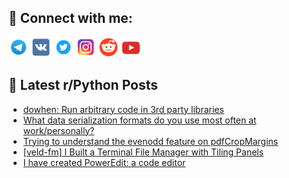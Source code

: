 ## 🔎 Connect with me:
[<img src="https://github.com/bullbesh/bullbesh/blob/main/images/Telegram.png" width="32" height="32" />](https://t.me/bullbesh)
[<img src="https://github.com/bullbesh/bullbesh/blob/main/images/VK.png" width="32" height="32" />](https://vk.com/bullbesh)
[<img src="https://github.com/bullbesh/bullbesh/blob/main/images/Twitter.png" width="32" height="32" />](https://twitter.com/bullbesh1)
[<img src="https://github.com/bullbesh/bullbesh/blob/main/images/Instagram.png" width="32" height="32" />](https://www.instagram.com/bullbesh)
[<img src="https://github.com/bullbesh/bullbesh/blob/main/images/Reddit.png" width="32" height="32" />](https://www.reddit.com/user/bullbesh)
[<img src="https://github.com/bullbesh/bullbesh/blob/main/images/YouTube.png" width="32" height="32" />](https://www.youtube.com/channel/UCtfjRs6uzgq5mfm8S06WTcg)

## 📕 Latest r/Python Posts
<!-- BLOG-POST-LIST:START -->
- [dowhen: Run arbitrary code in 3rd party libraries](https://www.reddit.com/r/Python/comments/1lm11po/dowhen_run_arbitrary_code_in_3rd_party_libraries/)
- [What data serialization formats do you use most often at work/personally?](https://www.reddit.com/r/Python/comments/1llzmha/what_data_serialization_formats_do_you_use_most/)
- [Trying to understand the evenodd feature on pdfCropMargins](https://www.reddit.com/r/Python/comments/1llxvv4/trying_to_understand_the_evenodd_feature_on/)
- [[veld-fm] I Built a Terminal File Manager with Tiling Panels](https://www.reddit.com/r/Python/comments/1llxep9/veldfm_i_built_a_terminal_file_manager_with/)
- [I have created PowerEdit: a code editor](https://www.reddit.com/r/Python/comments/1llx4jd/i_have_created_poweredit_a_code_editor/)
<!-- BLOG-POST-LIST:END -->
